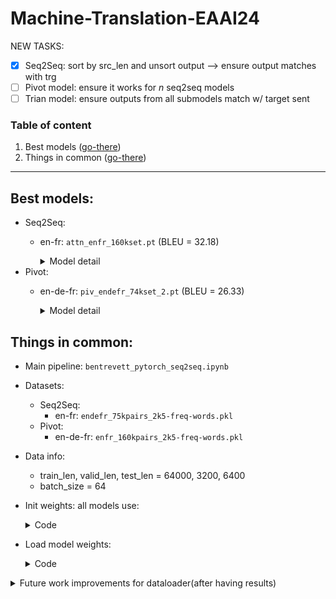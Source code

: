 # Machine-Translation-EAAI24

NEW TASKS:
* [X] Seq2Seq: sort by src_len and unsort output --> ensure output matches with trg
* [ ] Pivot model: ensure it works for $n$ seq2seq models
* [ ] Trian model: ensure outputs from all submodels match w/ target sent

### Table of content
1. Best models ([go-there](#best-models))
1. Things in common ([go-there](#things-in-common))
---

## Best models:
* Seq2Seq:
    * en-fr: `attn_enfr_160kset.pt` (BLEU = 32.18)
        <details>
        <summary>Model detail</summary>

        ```python
        # Check node-data.md to get FIELD.vocab
        INPUT_DIM = 2463    #len(SRC_FIELD.vocab)
        OUTPUT_DIM = 2495   #len(TRG_FIELD.vocab)
        ENC_EMB_DIM = 256
        DEC_EMB_DIM = 256
        ENC_HID_DIM = 512
        DEC_HID_DIM = 512
        ENC_DROPOUT = 0.5
        DEC_DROPOUT = 0.5
        LR = 0.001
        SRC_PAD_IDX = SRC_FIELD.vocab.stoi[SRC_FIELD.pad_token]

        attn = Attention(ENC_HID_DIM, DEC_HID_DIM)
        enc = Encoder(INPUT_DIM, ENC_EMB_DIM, ENC_HID_DIM, DEC_HID_DIM, ENC_DROPOUT)
        dec = Decoder(OUTPUT_DIM, DEC_EMB_DIM, ENC_HID_DIM, DEC_HID_DIM, DEC_DROPOUT, attn)

        model = Seq2Seq(enc, dec, SRC_PAD_IDX, device).to(device)
        
        optimizer = optim.Adam(model.parameters(), lr=LR)
        scheduler = optim.lr_scheduler.StepLR(optimizer, step_size=7, gamma=0.333)
        ```
        </details>
* Pivot:
    * en-de-fr: `piv_endefr_74kset_2.pt` (BLEU = 26.33)
        <details>
        <summary>Model detail</summary>

        ```python
        # Check node-data.md to get FIELD.vocab
        INPUT_DIM = 2267    #len(SRC_FIELD.vocab)
        PIV_DIM = 2474    #len(PIV_FIELD.vocab)
        OUTPUT_DIM = 2390   #len(TRG_FIELD.vocab)
        ENC_EMB_DIM = 256
        DEC_EMB_DIM = 256
        ENC_HID_DIM = 512
        DEC_HID_DIM = 512
        ENC_DROPOUT = 0.5
        DEC_DROPOUT = 0.5
        LR = 0.001

        SRC_PAD_IDX = SRC_FIELD.vocab.stoi[SRC_FIELD.pad_token]
        PIV_PAD_IDX = PIV_FIELD.vocab.stoi[PIV_FIELD.pad_token]

        attn1 = Attention(ENC_HID_DIM, DEC_HID_DIM)
        enc1 = Encoder(INPUT_DIM, ENC_EMB_DIM, ENC_HID_DIM, DEC_HID_DIM, ENC_DROPOUT)
        dec1 = Decoder(PIV_DIM, DEC_EMB_DIM, ENC_HID_DIM, DEC_HID_DIM, DEC_DROPOUT, attn1)
        model1 = Seq2Seq(enc1, dec1, SRC_PAD_IDX, device).to(device)

        attn2 = Attention(ENC_HID_DIM, DEC_HID_DIM)
        enc2 = Encoder(PIV_DIM, ENC_EMB_DIM, ENC_HID_DIM, DEC_HID_DIM, ENC_DROPOUT)
        dec2 = Decoder(OUTPUT_DIM, DEC_EMB_DIM, ENC_HID_DIM, DEC_HID_DIM, DEC_DROPOUT, attn2)
        model2 = Seq2Seq(enc2, dec2, PIV_PAD_IDX, device).to(device)

        model = PivotSeq2Seq(model1, model2, SRC_FIELD, PIV_FIELD, TRG_FIELD, device).to(device)

        optimizer = optim.Adam(model.parameters(), lr=LR)
        scheduler = optim.lr_scheduler.StepLR(optimizer, step_size=7, gamma=0.333)

        criterion1 = nn.CrossEntropyLoss(ignore_index = PIV_FIELD.vocab.stoi[PIV_FIELD.pad_token])
        criterion2 = nn.CrossEntropyLoss(ignore_index = TRG_FIELD.vocab.stoi[TRG_FIELD.pad_token])
        criterions = (criterion1, criterion2)
        ```
        </details>

## Things in common:
* Main pipeline: `bentrevett_pytorch_seq2seq.ipynb`
* Datasets:
    * Seq2Seq:
        * en-fr: `endefr_75kpairs_2k5-freq-words.pkl`
    * Pivot:
        * en-de-fr: `enfr_160kpairs_2k5-freq-words.pkl`
* Data info:
    * train_len, valid_len, test_len = 64000, 3200, 6400
    * batch_size = 64

* Init weights: all models use:
    <details>
    <summary>Code</summary>

    ```python
    def init_weights(m):
        for name, param in m.named_parameters():
            if 'weight' in name:
                nn.init.normal_(param.data, mean=0, std=0.01)
            else:
                nn.init.constant_(param.data, 0)    
    model.apply(init_weights);
    ```
    </details>
* Load model weights:
    <details>
    <summary>Code</summary>

    ```python
    checkpoint = torch.load('path_to_model/model_name.pt')
    model.load_state_dict(checkpoint['model_state_dict'])
    optimizer.load_state_dict(checkpoint['optimizer_state_dict'])
    scheduler.load_state_dict(checkpoint['scheduler_state_dict'])
    ```
    </details>



<details>
    <summary>Future work improvements for dataloader(after having results)</summary>

* Replace Field, BucketIterator with those:
    1. Use `build_vocab_from_iterator` ([example tutorial](https://pytorch.org/tutorials/beginner/text_sentiment_ngrams_tutorial.html))
    2. [torchtext.vocab](https://pytorch.org/text/stable/vocab.html)
    3. [torchtext tutorial general](https://pytorch.org/text/0.14.0/)
* `EmbeddingBag` with `offsets` can replace `Embedding` and `sent_len` is OPTIONAL since using `pack_padded_sequence` also reduces padding.

</details>